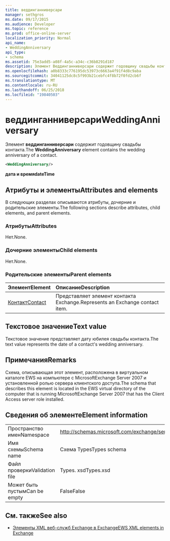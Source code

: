 ```yaml
---
title: веддинганниверсари
manager: sethgros
ms.date: 09/17/2015
ms.audience: Developer
ms.topic: reference
ms.prod: office-online-server
localization_priority: Normal
api_name:
- WeddingAnniversary
api_type:
- schema
ms.assetid: 75e3add5-a08f-4a5c-a34c-c36b8291d187
description: Элемент Веддинганниверсари содержит годовщину свадьбы контакта.
ms.openlocfilehash: a0b8333c776195dc53973c6663a4f91f4d8c9aba
ms.sourcegitcommit: 34041125dc8c5f993b21cebfc4f8b72f0fd2cb6f
ms.translationtype: MT
ms.contentlocale: ru-RU
ms.lasthandoff: 06/25/2018
ms.locfileid: "19840503"
---
```

# <a name="weddinganniversary"></a><span data-ttu-id="6c38c-103">веддинганниверсари</span><span class="sxs-lookup"><span data-stu-id="6c38c-103">WeddingAnniversary</span></span>

<span data-ttu-id="6c38c-104">Элемент **веддинганниверсари** содержит годовщину свадьбы контакта.</span><span class="sxs-lookup"><span data-stu-id="6c38c-104">The **WeddingAnniversary** element contains the wedding anniversary of a contact.</span></span> 
  
```xml
<WeddingAnniversary/>
```

 <span data-ttu-id="6c38c-105">**дата и время**</span><span class="sxs-lookup"><span data-stu-id="6c38c-105">**dateTime**</span></span>
## <a name="attributes-and-elements"></a><span data-ttu-id="6c38c-106">Атрибуты и элементы</span><span class="sxs-lookup"><span data-stu-id="6c38c-106">Attributes and elements</span></span>

<span data-ttu-id="6c38c-107">В следующих разделах описываются атрибуты, дочерние и родительские элементы.</span><span class="sxs-lookup"><span data-stu-id="6c38c-107">The following sections describe attributes, child elements, and parent elements.</span></span>
  
### <a name="attributes"></a><span data-ttu-id="6c38c-108">Атрибуты</span><span class="sxs-lookup"><span data-stu-id="6c38c-108">Attributes</span></span>

<span data-ttu-id="6c38c-109">Нет.</span><span class="sxs-lookup"><span data-stu-id="6c38c-109">None.</span></span>
  
### <a name="child-elements"></a><span data-ttu-id="6c38c-110">Дочерние элементы</span><span class="sxs-lookup"><span data-stu-id="6c38c-110">Child elements</span></span>

<span data-ttu-id="6c38c-111">Нет.</span><span class="sxs-lookup"><span data-stu-id="6c38c-111">None.</span></span>
  
### <a name="parent-elements"></a><span data-ttu-id="6c38c-112">Родительские элементы</span><span class="sxs-lookup"><span data-stu-id="6c38c-112">Parent elements</span></span>

|<span data-ttu-id="6c38c-113">**Элемент**</span><span class="sxs-lookup"><span data-stu-id="6c38c-113">**Element**</span></span>|<span data-ttu-id="6c38c-114">**Описание**</span><span class="sxs-lookup"><span data-stu-id="6c38c-114">**Description**</span></span>|
|:-----|:-----|
|[<span data-ttu-id="6c38c-115">Контакт</span><span class="sxs-lookup"><span data-stu-id="6c38c-115">Contact</span></span>](contact.md) <br/> |<span data-ttu-id="6c38c-116">Представляет элемент контакта Exchange.</span><span class="sxs-lookup"><span data-stu-id="6c38c-116">Represents an Exchange contact item.</span></span>  <br/> |
   
## <a name="text-value"></a><span data-ttu-id="6c38c-117">Текстовое значение</span><span class="sxs-lookup"><span data-stu-id="6c38c-117">Text value</span></span>

<span data-ttu-id="6c38c-118">Текстовое значение представляет дату юбилея свадьбы контакта.</span><span class="sxs-lookup"><span data-stu-id="6c38c-118">The text value represents the date of a contact's wedding anniversary.</span></span>
  
## <a name="remarks"></a><span data-ttu-id="6c38c-119">Примечания</span><span class="sxs-lookup"><span data-stu-id="6c38c-119">Remarks</span></span>

<span data-ttu-id="6c38c-120">Схема, описывающая этот элемент, расположена в виртуальном каталоге EWS на компьютере с MicrosoftExchange Server 2007 и установленной ролью сервера клиентского доступа.</span><span class="sxs-lookup"><span data-stu-id="6c38c-120">The schema that describes this element is located in the EWS virtual directory of the computer that is running MicrosoftExchange Server 2007 that has the Client Access server role installed.</span></span>
  
## <a name="element-information"></a><span data-ttu-id="6c38c-121">Сведения об элементе</span><span class="sxs-lookup"><span data-stu-id="6c38c-121">Element information</span></span>

|||
|:-----|:-----|
|<span data-ttu-id="6c38c-122">Пространство имен</span><span class="sxs-lookup"><span data-stu-id="6c38c-122">Namespace</span></span>  <br/> |http://schemas.microsoft.com/exchange/services/2006/types  <br/> |
|<span data-ttu-id="6c38c-123">Имя схемы</span><span class="sxs-lookup"><span data-stu-id="6c38c-123">Schema name</span></span>  <br/> |<span data-ttu-id="6c38c-124">Схема Types</span><span class="sxs-lookup"><span data-stu-id="6c38c-124">Types schema</span></span>  <br/> |
|<span data-ttu-id="6c38c-125">Файл проверки</span><span class="sxs-lookup"><span data-stu-id="6c38c-125">Validation file</span></span>  <br/> |<span data-ttu-id="6c38c-126">Types. xsd</span><span class="sxs-lookup"><span data-stu-id="6c38c-126">Types.xsd</span></span>  <br/> |
|<span data-ttu-id="6c38c-127">Может быть пустым</span><span class="sxs-lookup"><span data-stu-id="6c38c-127">Can be empty</span></span>  <br/> |<span data-ttu-id="6c38c-128">False</span><span class="sxs-lookup"><span data-stu-id="6c38c-128">False</span></span>  <br/> |
   
## <a name="see-also"></a><span data-ttu-id="6c38c-129">См. также</span><span class="sxs-lookup"><span data-stu-id="6c38c-129">See also</span></span>



- [<span data-ttu-id="6c38c-130">Элементы XML веб-служб Exchange в Exchange</span><span class="sxs-lookup"><span data-stu-id="6c38c-130">EWS XML elements in Exchange</span></span>](ews-xml-elements-in-exchange.md)

